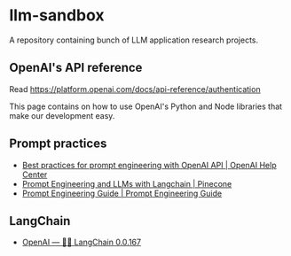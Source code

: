 # llm-sandbox

A repository containing bunch of LLM application research projects.

## OpenAI's API reference

Read https://platform.openai.com/docs/api-reference/authentication

This page contains on how to use OpenAI's Python and Node libraries that make our development easy.

## Prompt practices

- [Best practices for prompt engineering with OpenAI API | OpenAI Help Center](https://help.openai.com/en/articles/6654000-best-practices-for-prompt-engineering-with-openai-api)
- [Prompt Engineering and LLMs with Langchain | Pinecone](https://www.pinecone.io/learn/langchain-prompt-templates/#prompt-templates)
- [Prompt Engineering Guide | Prompt Engineering Guide<!-- --> ](https://www.promptingguide.ai/)

## LangChain 

- [OpenAI — 🦜🔗 LangChain 0.0.167](https://python.langchain.com/en/latest/modules/models/llms/integrations/openai.html)


